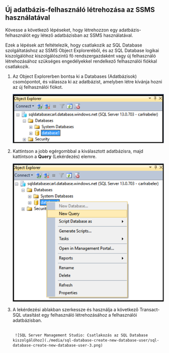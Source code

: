 

## Új adatbázis-felhasználó létrehozása az SSMS használatával

Kövesse a következő lépéseket, hogy létrehozzon egy adatbázis-felhasználót egy létező adatbázisban az SSMS használatával. 

Ezek a lépések azt feltételezik, hogy csatlakozik az SQL Database szolgáltatáshoz az SSMS Object Exploreréből, és az SQL Database logikai kiszolgálóhoz kiszolgálószintű fő rendszergazdaként vagy új felhasználó létrehozásához szükséges engedélyekkel rendelkező felhasználói fiókkal csatlakozik. 

1. Az Object Explorerben bontsa ki a Databases (Adatbázisok) csomópontot, és válassza ki az adatbázist, amelyben létre kívánja hozni az új felhasználói fiókot.

     ![SQL Server Management Studio: Csatlakozás az SQL Database kiszolgálóhoz](./media/sql-database-create-new-database-user/sql-database-create-new-database-user-1.png)

2. Kattintson a jobb egérgombbal a kiválasztott adatbázisra, majd kattintson a **Query** (Lekérdezés) elemre.

     ![SQL Server Management Studio: Csatlakozás az SQL Database kiszolgálóhoz](./media/sql-database-create-new-database-user/sql-database-create-new-database-user-2.png)

3. A lekérdezési ablakban szerkessze és használja a következő Transact-SQL utasítást egy felhasználó létrehozásához a felhasználói adatbázisban. 

    ```CREATE USER user1 WITH PASSWORD ='p@ssw0rd1';

     ![SQL Server Management Studio: Csatlakozás az SQL Database kiszolgálóhoz](./media/sql-database-create-new-database-user/sql-database-create-new-database-user-3.png)






<!--HONumber=Jun16_HO2-->


